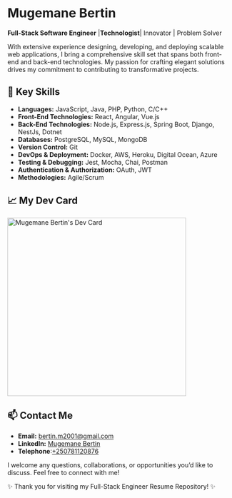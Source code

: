 # Mugemane Bertin

**Full-Stack Software Engineer** |**Technologist**| Innovator | Problem Solver

With extensive experience designing, developing, and deploying scalable web applications, I bring a comprehensive skill set that spans both front-end and back-end technologies. My passion for crafting elegant solutions drives my commitment to contributing to transformative projects.

## 🚀 Key Skills

- **Languages:** JavaScript, Java, PHP, Python, C/C++
- **Front-End Technologies:** React, Angular, Vue.js
- **Back-End Technologies:** Node.js, Express.js, Spring Boot, Django, NestJs, Dotnet
- **Databases:** PostgreSQL, MySQL, MongoDB
- **Version Control:** Git
- **DevOps & Deployment:** Docker, AWS, Heroku, Digital Ocean, Azure
- **Testing & Debugging:** Jest, Mocha, Chai, Postman
- **Authentication & Authorization:** OAuth, JWT
- **Methodologies:** Agile/Scrum

## 📈 My Dev Card

<a href="https://app.daily.dev/mugemanebertin">
  <img src="https://api.daily.dev/devcards/b73a9dd4f4fc47c1ae2f25e0557e12aa.png?r=dx5" width="400" alt="Mugemane Bertin's Dev Card"/>
</a>

## 📫 Contact Me

- **Email:** [bertin.m2001@gmail.com](mailto:bertin.m2001@gmail.com)
- **LinkedIn:** [Mugemane Bertin](https://www.linkedin.com/in/mugemane-bertin-15a383237)
- **Telephone**:[+250781120876](+250781120876)

I welcome any questions, collaborations, or opportunities you’d like to discuss. Feel free to connect with me!

✨ Thank you for visiting my Full-Stack Engineer Resume Repository! ✨
